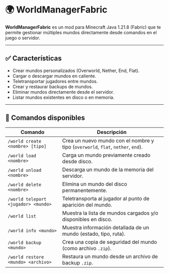 # 🌍 WorldManagerFabric

**WorldManagerFabric** es un mod para Minecraft Java 1.21.8 (Fabric) que te permite gestionar múltiples mundos directamente desde comandos en el juego o servidor.

---

## ✅ Características

- Crear mundos personalizados (Overworld, Nether, End, Flat).
- Cargar o descargar mundos en caliente.
- Teletransportar jugadores entre mundos.
- Crear y restaurar backups de mundos.
- Eliminar mundos directamente desde el servidor.
- Listar mundos existentes en disco o en memoria.

---

## 🧾 Comandos disponibles

| Comando                             | Descripción                                                     |
|------------------------------------|-----------------------------------------------------------------|
| `/world create <nombre> [tipo]`     | Crea un nuevo mundo con el nombre y tipo (`overworld`, `flat`, `nether`, `end`). |
| `/world load <nombre>`              | Carga un mundo previamente creado desde disco.                  |
| `/world unload <nombre>`            | Descarga un mundo de la memoria del servidor.                   |
| `/world delete <nombre>`            | Elimina un mundo del disco permanentemente.                     |
| `/world teleport <jugador> <mundo>` | Teletransporta al jugador al punto de aparición del mundo.      |
| `/world list`                       | Muestra la lista de mundos cargados y/o disponibles en disco.   |
| `/world info <mundo>`               | Muestra información detallada de un mundo (estado, tipo, ruta). |
| `/world backup <mundo>`             | Crea una copia de seguridad del mundo (como archivo `.zip`).    |
| `/world restore <mundo> <archivo>`  | Restaura un mundo desde un archivo de backup `.zip`.            |

